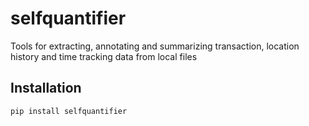 # selfquantifier

Tools for extracting, annotating and summarizing transaction, location history and time tracking data from local files

## Installation

```
pip install selfquantifier
```
